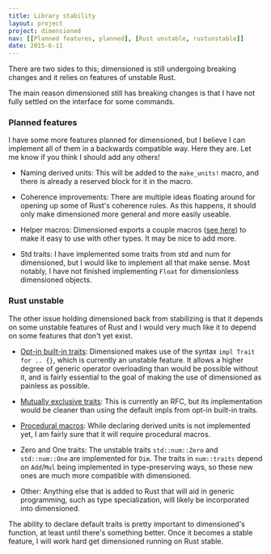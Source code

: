 ```yaml
---
title: Library stability
layout: project
project: dimensioned
nav: [[Planned features, planned], [Rust unstable, rustunstable]]
date: 2015-6-11
---
```


There are two sides to this; dimensioned is still undergoing breaking changes and it
relies on features of unstable Rust.

The main reason dimensioned still has breaking changes is that I have not fully settled
on the interface for some commands.

### <a name="planned"></a> Planned features

I have some more features planned for dimensioned, but I believe I can implement all of
them in a backwards compatible way. Here they are. Let me know if you think I should add
any others!

- Naming derived units: This will be added to the `make_units!` macro, and there is
  already a reserved block for it in the macro.

- Coherence improvements: There are multiple ideas floating around for opening up some of
  Rust's coherence rules. As this happens, it should only make dimensioned more general
  and more easily useable.

- Helper macros: Dimensioned exports a couple macros ([see
  here](work-with-others.html#ExampleA)) to make it easy to use with other types. It may
  be nice to add more.

- Std traits: I have implemented some traits from std and num for dimensioned, but I would
  like to implement all that make sense. Most notably, I have not finished implementing
  `Float` for dimensionless dimensioned objects.


### <a name="rustunstable"></a>Rust unstable

The other issue holding dimensioned back from stabilizing is that it depends on some
unstable features of Rust and I would very much like it to depend on some features that
don't yet exist.

- [Opt-in built-in
  traits](https://github.com/rust-lang/rfcs/blob/master/text/0019-opt-in-builtin-traits.md):
  Dimensioned makes use of the syntax `impl Trait for .. {}`, which is currently an
  unstable feature. It allows a higher degree of generic operator overloading than would
  be possible without it, and is fairly essential to the goal of making the use of
  dimensioned as painless as possible.

- [Mutually exclusive traits](https://github.com/rust-lang/rfcs/pull/1148): This is
  currently an RFC, but its implementation would be cleaner than using the default impls
  from opt-in built-in traits.

- [Procedural macros](https://doc.rust-lang.org/book/compiler-plugins.html): While
  declaring derived units is not implemented yet, I am fairly sure that it will require
  procedural macros.

- Zero and One traits: The unstable traits `std::num::Zero` and `std::num::One` are
  implemented for `Dim`. The traits in `num::traits` depend on `Add`/`Mul` being
  implemented in type-preserving ways, so these new ones are much more compatible with
  dimensioned.

- Other: Anything else that is added to Rust that will aid in generic programming, such
  as type specialization, will likely be incorporated into dimensioned.

The ability to declare default traits is pretty important to dimensioned's function, at
least until there's something better. Once it becomes a stable feature, I will work hard
get dimensioned running on Rust stable.
